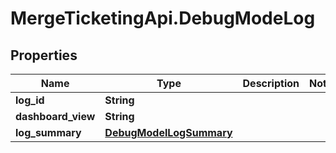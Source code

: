 # MergeTicketingApi.DebugModeLog

## Properties

Name | Type | Description | Notes
------------ | ------------- | ------------- | -------------
**log_id** | **String** |  | 
**dashboard_view** | **String** |  | 
**log_summary** | [**DebugModelLogSummary**](DebugModelLogSummary.md) |  | 


